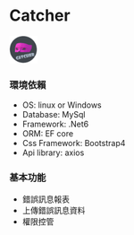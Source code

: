 # Catcher
<img style="width:10%;" src="https://github.com/LINDuke-Lin/Catcher/blob/main/src/Catcher.Web/wwwroot/img/Logo.png">


### 環境依賴
- OS: linux or Windows
- Database: MySql
- Framework: .Net6
- ORM: EF core
- Css Framework: Bootstrap4
- Api library: axios

### 基本功能
- 錯誤訊息報表
- 上傳錯誤訊息資料
- 權限控管
